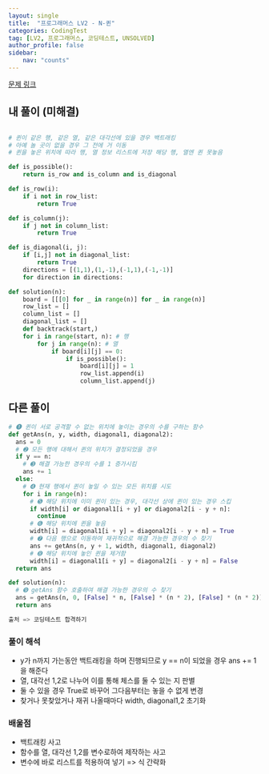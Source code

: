 ```yaml
---
layout: single
title:  "프로그래머스 LV2 - N-퀸"
categories: CodingTest
tag: [LV2, 프로그래머스, 코딩테스트, UNSOLVED]
author_profile: false
sidebar: 
    nav: "counts"
---
```


[문제 링크](https://school.programmers.co.kr/learn/courses/30/lessons/12952)

## 내 풀이 (미해결)
```python

# 퀸이 같은 행, 같은 열, 같은 대각선에 있을 경우 백트래킹
# 아예 놀 곳이 없을 경우 그 전에 거 이동
# 퀸을 놓은 위치에 따라 행, 열 정보 리스트에 저장 해당 행, 열엔 퀸 못놓음

def is_possible():
    return is_row and is_column and is_diagonal

def is_row(i):
    if i not in row_list:
        return True

def is_column(j):
    if j not in column_list:
        return True

def is_diagonal(i, j):
    if [i,j] not in diagonal_list:
        return True
    directions = [(1,1),(1,-1),(-1,1),(-1,-1)]
    for direction in directions:

def solution(n):
    board = [[[0] for _ in range(n)] for _ in range(n)]
    row_list = []
    column_list = []
    diagonal_list = []
    def backtrack(start,)
    for i in range(start, n): # 행
        for j in range(n): # 열
            if board[i][j] == 0:
                if is_possible():
                    board[i][j] = 1
                    row_list.append(i)
                    column_list.append(j)
```

## 다른 풀이
```python
# ➊ 퀸이 서로 공격할 수 없는 위치에 놓이는 경우의 수를 구하는 함수
def getAns(n, y, width, diagonal1, diagonal2):
  ans = 0
  # ➋ 모든 행에 대해서 퀸의 위치가 결정되었을 경우
  if y == n:
    # ➌ 해결 가능한 경우의 수를 1 증가시킴
    ans += 1
  else:
    # ➍ 현재 행에서 퀸이 놓일 수 있는 모든 위치를 시도
    for i in range(n):
      # ➎ 해당 위치에 이미 퀸이 있는 경우, 대각선 상에 퀸이 있는 경우 스킵
      if width[i] or diagonal1[i + y] or diagonal2[i - y + n]:
        continue
      # ➏ 해당 위치에 퀸을 놓음
      width[i] = diagonal1[i + y] = diagonal2[i - y + n] = True
      # ➐ 다음 행으로 이동하여 재귀적으로 해결 가능한 경우의 수 찾기
      ans += getAns(n, y + 1, width, diagonal1, diagonal2)
      # ➑ 해당 위치에 놓인 퀸을 제거함
      width[i] = diagonal1[i + y] = diagonal2[i - y + n] = False
  return ans

def solution(n):
  # ➒ getAns 함수 호출하여 해결 가능한 경우의 수 찾기
  ans = getAns(n, 0, [False] * n, [False] * (n * 2), [False] * (n * 2))
  return ans

출처 => 코딩테스트 합격하기
```

### 풀이 해석
- y가 n까지 가는동안 백트래킹을 하며 진행되므로 y == n이 되었을 경우 ans += 1을 해준다
- 열, 대각선 1,2로 나누어 이를 통해 체스를 둘 수 있는 지 판별
- 둘 수 있을 경우 True로 바꾸어 그다음부터는 놓을 수 없게 변경
- 찾거나 못찾았거나 재귀 나올때마다 width, diagonal1,2 초기화

### 배울점
- 백트래킹 사고
- 함수를 열, 대각선 1,2를 변수로하여 제작하는 사고
- 변수에 바로 리스트를 적용하여 넣기 => 식 간략화
